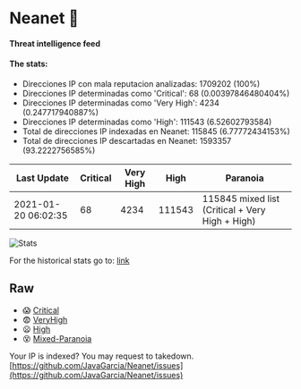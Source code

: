 # Neanet :hocho:
#### Threat intelligence feed
#### The stats:

- Direcciones IP con mala reputacion analizadas: 1709202 (100%)
- Direcciones IP determinadas como 'Critical':  68 (0.00397846480404%)
- Direcciones IP determinadas como 'Very High':  4234 (0.247717940887%)
- Direcciones IP determinadas como 'High':  111543 (6.52602793584)
- Total de direcciones IP indexadas en Neanet:  115845 (6.77772434153%)
- Total de direcciones IP descartadas en Neanet:  1593357 (93.2222756585%)

| Last Update | Critical | Very High | High | Paranoia |
| --- | --- | --- | --- | --- |
| 2021-01-20 06:02:35 | 68 | 4234 | 111543 | 115845 mixed list (Critical + Very High + High)|

![Stats](https://docs.google.com/spreadsheets/d/e/2PACX-1vSnaNMIXVabIpDJjufMlzH7poXnshF3mgd8Is1g9ytUEzVsP5my4Trn8f-xkoLLQ38xpL3HtmUexLo6/pubchart?oid=501124687&format=image)

For the historical stats go to: [link](/stats.csv)
## Raw
- :scream: [Critical](https://raw.githubusercontent.com/JavaGarcia/Neanet/master/blacklists/neanet_critical.txt)
- :fearful: [VeryHigh](https://raw.githubusercontent.com/JavaGarcia/Neanet/master/blacklists/neanet_veryHigh.txtt)
- :frowning: [High](https://raw.githubusercontent.com/JavaGarcia/Neanet/master/blacklists/neanet_high.txt)
- :dizzy_face: [Mixed-Paranoia](https://raw.githubusercontent.com/JavaGarcia/Neanet/master/blacklists/neanet_all.txt)


Your IP is indexed? You may request to takedown. [https://github.com/JavaGarcia/Neanet/issues](https://github.com/JavaGarcia/Neanet/issues)












































































































































































































































































































































































































































































































































































































































































































































































































































































































































































































































































































































































































































































































































































































































































































































































































































































































































































































































































































































































































































































































































































































































































































































































































































































































































































































































































































































































































































































































































































































































































































































































































































































































































































































































































































































































































































































































































































